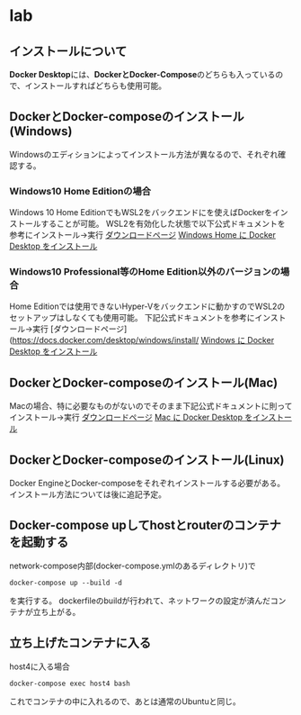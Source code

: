 # lab

## インストールについて
**Docker Desktop**には、**DockerとDocker-Compose**のどちらも入っているので、インストールすればどちらも使用可能。
## DockerとDocker-composeのインストール(Windows)
Windowsのエディションによってインストール方法が異なるので、それぞれ確認する。
### Windows10 Home Editionの場合
Windows 10 Home EditionでもWSL2をバックエンドにを使えばDockerをインストールすることが可能。
WSL2を有効化した状態で以下公式ドキュメントを参考にインストール→実行
[ダウンロードページ](https://docs.docker.com/desktop/windows/install/)
[Windows Home に Docker Desktop をインストール](https://docs.docker.jp/docker-for-windows/install-windows-home.html)
### Windows10 Professional等のHome Edition以外のバージョンの場合
Home Editionでは使用できないHyper-Vをバックエンドに動かすのでWSL2のセットアップはしなくても使用可能。
下記公式ドキュメントを参考にインストール→実行
[ダウンロードページ](https://docs.docker.com/desktop/windows/install/
[Windows に Docker Desktop をインストール](https://docs.docker.jp/docker-for-windows/install.html)

## DockerとDocker-composeのインストール(Mac)
Macの場合、特に必要なものがないのでそのまま下記公式ドキュメントに則ってインストール→実行
[ダウンロードページ](https://docs.docker.com/desktop/mac/install/)
[Mac に Docker Desktop をインストール](https://docs.docker.jp/docker-for-mac/install.html)


## DockerとDocker-composeのインストール(Linux)
Docker EngineとDocker-composeをそれぞれインストールする必要がある。
インストール方法については後に追記予定。
## Docker-compose upしてhostとrouterのコンテナを起動する
network-compose内部(docker-compose.ymlのあるディレクトリ)で
```
docker-compose up --build -d
```
を実行する。
dockerfileのbuildが行われて、ネットワークの設定が済んだコンテナが立ち上がる。

## 立ち上げたコンテナに入る
host4に入る場合
```
docker-compose exec host4 bash
```
これでコンテナの中に入れるので、あとは通常のUbuntuと同じ。